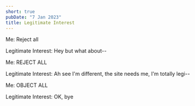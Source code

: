 ```yaml
---
short: true
pubDate: "7 Jan 2023"
title: Legitimate Interest
---
```


Me: Reject all

Legitimate Interest: Hey but what about--

Me: REJECT ALL

Legitimate Interest: Ah see I'm different, the site needs me, I'm totally legi--

Me: OBJECT ALL

Legitimate Interest: OK, bye
